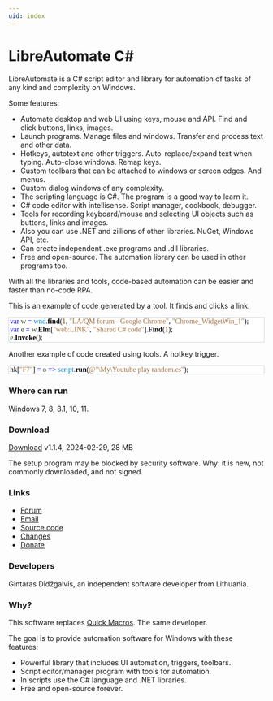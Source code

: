 ```yaml
---
uid: index
---
```


# LibreAutomate C#

LibreAutomate is a C# script editor and library for automation of tasks of any kind and complexity on Windows.

Some features:
- Automate desktop and web UI using keys, mouse and API. Find and click buttons, links, images.
- Launch programs. Manage files and windows. Transfer and process text and other data.
- Hotkeys, autotext and other triggers. Auto-replace/expand text when typing. Auto-close windows. Remap keys.
- Custom toolbars that can be attached to windows or screen edges. And menus.
- Custom dialog windows of any complexity.
- The scripting language is C#. The program is a good way to learn it.
- C# code editor with intellisense. Script manager, cookbook, debugger.
- Tools for recording keyboard/mouse and selecting UI objects such as buttons, links and images.
- Also you can use .NET and zillions of other libraries. NuGet, Windows API, etc.
- Can create independent .exe programs and .dll libraries.
- Free and open-source. The automation library can be used in other programs too.

With all the libraries and tools, code-based automation can be easier and faster than no-code RPA.

This is an example of code generated by a tool. It finds and clicks a link.

<pre style='background-color:#FFFFFF;border:#D1D7DC;border-style:solid;border-width:1px;padding-left:2px;line-height:normal;color:black;tab-size:4;font-family:"Consolas";'>
<span style='color:#0000FF'>var</span> <span style='color:#204020'>w</span> <span style='color:#0000FF'>=</span> <span style='color:#0080C0'>wnd</span><span style='color:#0000FF'>.</span><span style='color:#000000;font-weight: bold'>find</span><span style='color:#000000'>(</span><span style='color:#804000'>1</span><span style='color:#000000'>,</span> <span style='color:#A07040'>&quot;LA/QM forum - Google Chrome&quot;</span><span style='color:#000000'>,</span> <span style='color:#A07040'>&quot;Chrome_WidgetWin_1&quot;</span><span style='color:#000000'>);</span>
<span style='color:#0000FF'>var</span> <span style='color:#204020'>e</span> <span style='color:#0000FF'>=</span> <span style='color:#204020'>w</span><span style='color:#0000FF'>.</span><span style='color:#000000;font-weight: bold'>Elm</span><span style='color:#000000'>[</span><span style='color:#A07040'>&quot;web:LINK&quot;</span><span style='color:#000000'>,</span> <span style='color:#A07040'>&quot;Shared C# code&quot;</span><span style='color:#000000'>]</span><span style='color:#0000FF'>.</span><span style='color:#000000;font-weight: bold'>Find</span><span style='color:#000000'>(</span><span style='color:#804000'>1</span><span style='color:#000000'>);</span>
<span style='color:#204020'>e</span><span style='color:#0000FF'>.</span><span style='color:#000000;font-weight: bold'>Invoke</span><span style='color:#000000'>();</span>
</pre>

Another example of code created using tools. A hotkey trigger.

<pre style='background-color:#FFFFFF;border:#D1D7DC;border-style:solid;border-width:1px;padding-left:2px;line-height:normal;color:black;tab-size:4;font-family:"Consolas";'>
hk<span style='color:#000000'>[</span><span style='color:#A07040'>&quot;F7&quot;</span><span style='color:#000000'>]</span> <span style='color:#0000FF'>=</span> <span style='color:#204020'>o</span> <span style='color:#0000FF'>=&gt;</span> <span style='color:#0080C0'>script</span><span style='color:#0000FF'>.</span><span style='color:#000000;font-weight: bold'>run</span><span style='color:#000000'>(</span><span style='color:#A07040'>@&quot;\My\Youtube play random.cs&quot;</span><span style='color:#000000'>);</span>
</pre>

### Where can run
Windows 7, 8, 8.1, 10, 11.

### Download
[Download](https://www.libreautomate.com/LibreAutomateSetup.exe) v1.1.4, 2024-02-29, 28 MB

The setup program may be blocked by security software. Why: it is new, not commonly downloaded, and not signed.

### Links
- [Forum](https://www.libreautomate.com/forum/)
- [Email](mailto:support@quickmacros.com)
- [Source code](https://github.com/qgindi/LibreAutomate)
- [Changes](https://github.com/qgindi/LibreAutomate/blob/master/Other/DocFX/_doc/changes/)
- [Donate](https://github.com/sponsors/qgindi)

### Developers

Gintaras Didžgalvis, an independent software developer from Lithuania.

### Why?

This software replaces [Quick Macros](xref:qm2). The same developer.

The goal is to provide automation software for Windows with these features:
- Powerful library that includes UI automation, triggers, toolbars.
- Script editor/manager program with tools for automation.
- In scripts use the C# language and .NET libraries.
- Free and open-source forever.

